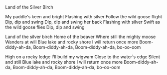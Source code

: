 Land of the Silver Birch

My paddle's keen and bright
Flashing with silver
Follow the wild goose flight
Dip, dip and swing
Dip, dip and swing her back
Flashing with silver
Swift as the wild goose flies
Dip, dip and swing

Land of the silver birch
Home of the beaver
Where still the mighty moose
Wanders at will
Blue lake and rocky shore
I will return once more
Boom-diddy-ah-da, Boom-diddy-ah-da, Boom-diddy-ah-da, bo-oo-oom

High on a rocky ledge
I¹ll build my wigwam
Close to the water¹s edge
Silent and still
Blue lake and rocky shore
I will return once more
Boom-diddy-ah-da, Boom-diddy-ah-da, Boom-diddy-ah-da, bo-oo-oom
